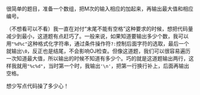 <!-- date and tags in the next two lines
2018-12-27 23:54:00 +0800
data processing
-->

很简单的题目，准备一个数组，把M次的输入相应的加起来，再输出最大值和相应编号。

（不想看可以不看）我一直在对付“末尾不能有空格”这种要求的时候，想把代码量减少到最小，这道题有点赶巧了。一般来说，如果知道要输出多少个数，我可以用`"%d%c"`这种格式化字符串，通过条件操作符`?:`控制后面字符的选取，最后一个就输出`\0`，反正也是结尾，不会影响OJ检查。但像这道题，我们可以很容易遍历一次知道最大值，所以输出的时候不知道有多少个。巧的就是这道题输出两行，这样我就用`"%c%d"`，当时第一个时，我输出`'\n'`，把第一行换行补上，后面再输出空格。

想少写点代码操了多少心！

